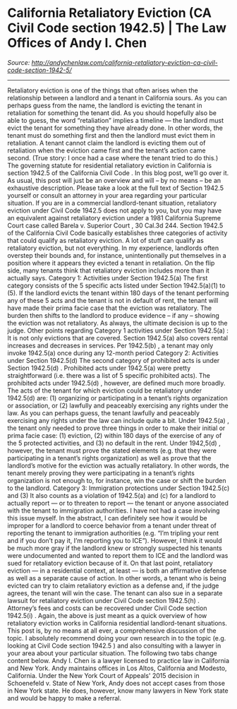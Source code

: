 # California Retaliatory Eviction (CA Civil Code section 1942.5) | The Law Offices of Andy I. Chen

_Source: http://andychenlaw.com/california-retaliatory-eviction-ca-civil-code-section-1942-5/_

---

Retaliatory eviction is one of the things that often arises when the relationship between a landlord and a tenant in California sours. As you can perhaps guess from the name, the landlord is evicting the tenant in retaliation for something the tenant did. As you should hopefully also be able to guess, the word “retaliation” implies a timeline — the landlord must evict the tenant for something they have already done. In other words, the tenant must do something first and then the landlord must evict them in retaliation. A tenant cannot claim the landlord is evicting them out of retaliation when the eviction came first and the tenant’s action came second. (True story: I once had a case where the tenant tried to do this.)
The governing statute for residential retaliatory eviction in California is
section 1942.5
of the
California Civil Code
. In this blog post, we’ll go over it.
As usual, this post will just be an overview and will – by no means – be an exhaustive description. Please take a look at the full text of
Section 1942.5
yourself or consult an attorney in your area regarding your particular situation. If you are in a commercial landlord-tenant situation, retaliatory eviction under
Civil Code 1942.5
does not apply to you, but you may have an equivalent against retaliatory eviction under a 1981 California Supreme Court case called
Barela v. Superior Court
, 30 Cal.3d 244.
Section 1942.5 of the California Civil Code
basically establishes three categories of activity that could qualify as retaliatory eviction. A lot of stuff can qualify as retaliatory eviction, but not everything. In my experience, landlords often overstep their bounds and, for instance, unintentionally put themselves in a position where it appears they evicted a tenant in retaliation. On the flip side, many tenants think that retaliatory eviction includes more than it actually says.
Category 1: Activities under Section 1942.5(a)
The first category consists of the 5 specific acts listed under
Section 1942.5(a)(1) to (5).
If the landlord evicts the tenant within 180 days of the tenant performing any of these 5 acts and the tenant is not in default of rent, the tenant will have made their prima facie case that the eviction was retaliatory. The burden then shifts to the landlord to produce evidence – if any – showing the eviction was not retaliatory. As always, the ultimate decision is up to the judge.
Other points regarding Category 1 activities under
Section 1942.5(a)
:
It is not only evictions that are covered.
Section 1942.5(a)
also covers rental increases and decreases in services.
Per
1942.5(b)
, a tenant may only invoke 1942.5(a) once during any 12-month period
Category 2: Activities under Section 1942.5(d)
The second category of prohibited acts is under
Section 1942.5(d)
. Prohibited acts under 1942.5(a) were pretty straightforward (i.e. there was a list of 5 specific prohibited acts). The prohibited acts under
1942.5(d)
, however, are defined much more broadly. The acts of the tenant for which eviction could be retaliatory under 1942.5(d) are: (1) organizing or participating in a tenant’s rights organization or association, or (2) lawfully and peaceably exercising any rights under the law. As you can perhaps guess, the tenant lawfully and peaceably exercising any rights under the law can include quite a bit.
Under
1942.5(a)
, the tenant only needed to prove three things in order to make their initial or prima facie case: (1) eviction, (2) within 180 days of the exercise of any of the 5 protected activities, and (3) no default in the rent. Under
1942,5(d)
, however, the tenant must prove the stated elements (e.g. that they were participating in a tenant’s rights organization) as well as prove that the landlord’s motive for the eviction was actually retaliatory. In other words, the tenant merely proving they were participating in a tenant’s rights organization is not enough to, for instance, win the case or shift the burden to the landlord.
Category 3: Immigration protections under Section 1942.5(c) and (3)
It also counts as a violation of
1942.5(a) and (c)
for a landlord to actually report — or to threaten to report — the tenant or anyone associated with the tenant to immigration authorities.
I have not had a case involving this issue myself. In the abstract, I can definitely see how it would be improper for a landlord to coerce behavior from a tenant under threat of reporting the tenant to immigration authorities (e.g. “I’m tripling your rent and if you don’t pay it, I’m reporting you to ICE”). However, I think it would be much more gray if the landlord knew or strongly suspected his tenants were undocumented and wanted to report them to ICE and the landlord was sued for retaliatory eviction because of it.
On that last point, retaliatory eviction — in a residential context, at least — is both an affirmative defense as well as a separate cause of action. In other words, a tenant who is being evicted can try to claim retaliatory eviction as a defense and, if the judge agrees, the tenant will win the case. The tenant can also sue in a separate lawsuit for retaliatory eviction under
Civil Code section 1942.5(h)
. Attorney’s fees and costs can be recovered under
Civil Code section 1942.5(i)
.
Again, the above is just meant as a quick overview of how retaliatory eviction works in California residential landlord-tenant situations. This post is, by no means at all ever, a comprehensive discussion of the topic. I absolutely recommend doing your own research in to the topic (e.g. looking at
Civil Code section 1942.5
) and also consulting with a lawyer in your area about your particular situation.
The following two tabs change content below.
Andy I. Chen is a lawyer licensed to practice law in California and New York. Andy maintains offices in Los Altos, California and Modesto, California. Under the New York Court of Appeals' 2015 decision in Schoenefeld v. State of New York, Andy does not accept cases from those in New York state. He does, however, know many lawyers in New York state and would be happy to make a referral.